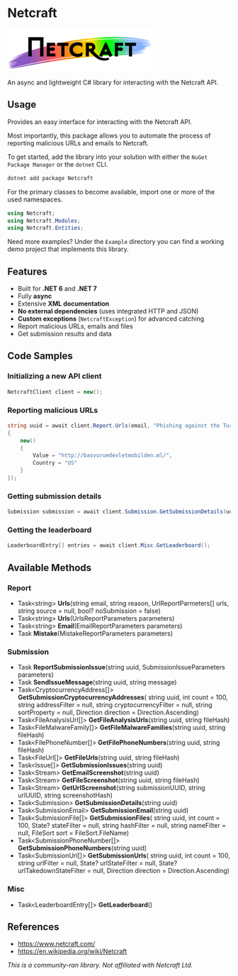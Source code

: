 # Netcraft

![](https://raw.githubusercontent.com/actually-akac/Netcraft/master/Netcraft/banner.png)

An async and lightweight C# library for interacting with the Netcraft API.

## Usage
Provides an easy interface for interacting with the Netcraft API.

Most importantly, this package allows you to automate the process of reporting malicious URLs and emails to Netcraft.

To get started, add the library into your solution with either the `NuGet Package Manager` or the `dotnet` CLI.
```rust
dotnet add package Netcraft
```

For the primary classes to become available, import one or more of the used namespaces.
```csharp
using Netcraft;
using Netcraft.Modules;
using Netcraft.Entities;
```

Need more examples? Under the `Example` directory you can find a working demo project that implements this library.

## Features
- Built for **.NET 6** and **.NET 7**
- Fully **async**
- Extensive **XML documentation**
- **No external dependencies** (uses integrated HTTP and JSON)
- **Custom exceptions** (`NetcraftException`) for advanced catching
- Report malicious URLs, emails and files
- Get submission results and data

## Code Samples

### Initializing a new API client
```csharp
NetcraftClient client = new();
```

### Reporting malicious URLs
```csharp
string uuid = await client.Report.Urls(email, "Phishing against the Turkish Government.", new UrlReportParmeters[]
{
    new()
    {
        Value = "http://basvuruedevletmobilden.ml/",
        Country = "US"
    }
});
```

### Getting submission details
```csharp
Submission submission = await client.Submission.GetSubmissionDetails(uuid);
```

### Getting the leaderboard
```csharp
LeaderboardEntry[] entries = await client.Misc.GetLeaderboard();
```

## Available Methods

### **Report**

- Task\<string> **Urls**(string email, string reason, UrlReportParmeters[] urls, string source = null, bool? noSubmission = false)
- Task\<string> **Urls**(UrlsReportParameters parameters)
- Task\<string> **Email**(EmailReportParameters parameters)
- Task **Mistake**(MistakeReportParameters parameters)

### **Submission**

- Task **ReportSubmissionIssue**(string uuid, SubmissionIssueParameters parameters)
- Task **SendIssueMessage**(string uuid, string message)
- Task\<CryptocurrencyAddress[]> **GetSubmissionCryptocurrencyAddresses**( string uuid, int count = 100, string addressFilter = null, string cryptocurrencyFilter = null, string sortProperty = null, Direction direction = Direction.Ascending)
- Task\<FileAnalysisUrl[]> **GetFileAnalysisUrls**(string uuid, string fileHash)
- Task\<FileMalwareFamily[]> **GetFileMalwareFamilies**(string uuid, string fileHash)
- Task\<FilePhoneNumber[]> **GetFilePhoneNumbers**(string uuid, string fileHash)
- Task\<FileUrl[]> **GetFileUrls**(string uuid, string fileHash)
- Task\<Issue[]> **GetSubmissionIssues**(string uuid)
- Task\<Stream> **GetEmailScreenshot**(string uuid)
- Task\<Stream> **GetFileScreenshot**(string uuid, string fileHash)
- Task\<Stream> **GetUrlScreenshot**(string submissionUUID, string urlUUID, string screenshotHash)
- Task\<Submission> **GetSubmissionDetails**(string uuid)
- Task\<SubmissionEmail> **GetSubmissionEmail**(string uuid)
- Task\<SubmissionFile[]> **GetSubmissionFiles**( string uuid, int count = 100, State? stateFilter = null, string hashFilter = null, string nameFilter = null, FileSort sort = FileSort.FileName)
- Task\<SubmissionPhoneNumber[]> **GetSubmissionPhoneNumbers**(string uuid)
- Task\<SubmissionUrl[]> **GetSubmissionUrls**( string uuid, int count = 100, string urlFilter = null, State? urlStateFilter = null, State? urlTakedownStateFilter = null, Direction direction = Direction.Ascending)

### **Misc**

- Task\<LeaderboardEntry[]> **GetLeaderboard**()

## References
- https://www.netcraft.com/
- https://en.wikipedia.org/wiki/Netcraft

*This is a community-ran library. Not affiliated with Netcraft Ltd.*